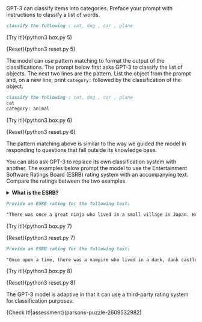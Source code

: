##

GPT-3 can classify items into categories. Preface your prompt with instructions to classify a list of words.

```markdown
classify the following : cat, dog , car , plane
```

{Try it!}(python3 box.py 5)

{Reset}(python3 reset.py 5)

The model can use pattern matching to format the output of the classifications. The prompt below first asks GPT-3 to classify the list of objects. The next two lines are the pattern. List the object from the prompt and, on a new line, print `category:` followed by the classification of the object.

```markdown
classify the following : cat, dog , car , plane
cat
category: animal
```

{Try it!}(python3 box.py 6)

{Reset}(python3 reset.py 6)

The pattern matching above is similar to the way we guided the model in responding to questions that fall outside its knowledge base.

You can also ask GPT-3 to replace its own classification system with another. The examples below prompt the model to use the Entertainment Software Ratings Board (ESRB) rating system with an accompanying text. Compare the ratings between the two examples. 

<details>
<summary><strong>What is the ESRB?</strong></summary>
The ESRB is an organization that rates video game content (in Canada and the US) according to age and content. They use a system similar to the motion picture rating system.
</details>

```markdown
Provide an ESRB rating for the following text:

"There was once a great ninja who lived in a small village in Japan. He was a master of all the ninja arts and was respected by all who knew him. One day, a rival ninja from a nearby village challenged him to a duel. The ninja accepted and they fought a fierce battle."
```

{Try it!}(python3 box.py 7)

{Reset}(python3 reset.py 7)

```markdown
Provide an ESRB rating for the following text:

"Once upon a time, there was a vampire who lived in a dark, dank castle. He was a handsome vampire, with a strong jaw and piercing blue eyes. But he was also a cold-blooded killer, and he enjoyed nothing more than sinking his teeth into their neck and drinking the blood of his victims."
```

{Try it!}(python3 box.py 8)

{Reset}(python3 reset.py 8)

The GPT-3 model is adaptive in that it can use a third-party rating system for classification purposes.

{Check It!|assessment}(parsons-puzzle-2609532982)

